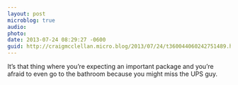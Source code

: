 ```yaml
---
layout: post
microblog: true
audio: 
photo: 
date: 2013-07-24 08:29:27 -0600
guid: http://craigmcclellan.micro.blog/2013/07/24/t360044060242751489.html
---
```

It’s that thing where you’re expecting an important package and you’re afraid to even go to the bathroom because you might miss the UPS guy.
